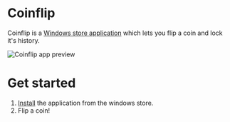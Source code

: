 # Coinflip
Coinflip is a [Windows store application](https://www.microsoft.com/en-us/p/coinflip-flip-a-coin/9n2f0sz4lvm8) which lets you flip a coin and lock it's history.

![Coinflip app preview](https://user-images.githubusercontent.com/9306304/157993345-57845fdb-2a63-4ed3-989f-2f11e060d664.png)

# Get started
1. [Install](https://www.microsoft.com/en-us/p/coinflip-flip-a-coin/9n2f0sz4lvm8) the application from the windows store.
2. Flip a coin!
